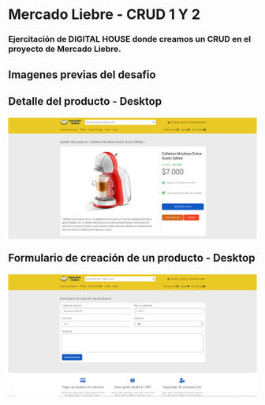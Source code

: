 # Mercado Liebre - CRUD 1 Y 2

<h3>Ejercitación de DIGITAL HOUSE donde creamos un CRUD en el proyecto de Mercado Liebre.</h3>

<h2>Imagenes previas del desafio<h2>

<p>Detalle del producto - Desktop</p>
<img src="https://github.com/Franckfer/Mercado-Liebre-CRUD-1-y-2/blob/master/public/images/detalle.png">

<p>Formulario de creación de un producto - Desktop</p>
<img src="https://github.com/Franckfer/Mercado-Liebre-CRUD-1-y-2/blob/master/public/images/formulario.png">
